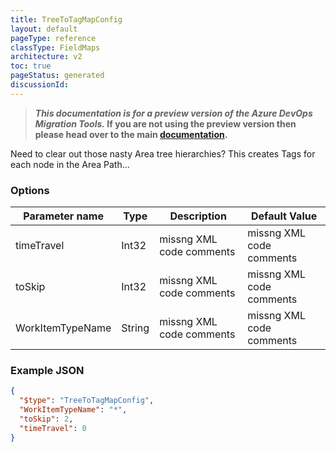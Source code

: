 ```yaml
---
title: TreeToTagMapConfig
layout: default
pageType: reference
classType: FieldMaps
architecture: v2
toc: true
pageStatus: generated
discussionId: 
---
```



>**_This documentation is for a preview version of the Azure DevOps Migration Tools._ If you are not using the preview version then please head over to the main [documentation](https://nkdagility.com/docs/azure-devops-migration-tools).**

Need to clear out those nasty Area tree hierarchies? This creates Tags for each node in the Area Path...

### Options

| Parameter name         | Type    | Description                              | Default Value                            |
|------------------------|---------|------------------------------------------|------------------------------------------|
| timeTravel | Int32 | missng XML code comments | missng XML code comments |
| toSkip | Int32 | missng XML code comments | missng XML code comments |
| WorkItemTypeName | String | missng XML code comments | missng XML code comments |


### Example JSON

```JSON
{
  "$type": "TreeToTagMapConfig",
  "WorkItemTypeName": "*",
  "toSkip": 2,
  "timeTravel": 0
}
```